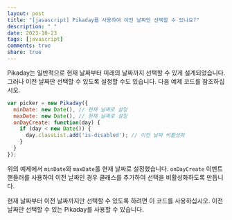 ```yaml
---
layout: post
title: "[javascript] Pikaday를 사용하여 이전 날짜만 선택할 수 있나요?"
description: " "
date: 2023-10-23
tags: [javascript]
comments: true
share: true
---
```

Pikaday는 일반적으로 현재 날짜부터 미래의 날짜까지 선택할 수 있게 설계되었습니다. 그러나 이전 날짜만 선택할 수 있도록 설정할 수도 있습니다. 다음 예제 코드를 참조하십시오.

```javascript
var picker = new Pikaday({
  minDate: new Date(), // 현재 날짜로 설정
  maxDate: new Date(), // 현재 날짜로 설정
  onDayCreate: function(day) {
    if (day < new Date()) {
      day.classList.add('is-disabled'); // 이전 날짜 비활성화
    }
  }
});
```

위의 예제에서 `minDate`와 `maxDate`를 현재 날짜로 설정했습니다. `onDayCreate` 이벤트 핸들러를 사용하여 이전 날짜인 경우 클래스를 추가하여 선택을 비활성화하도록 만듭니다.

현재 날짜부터 이전 날짜까지만 선택할 수 있도록 하려면 이 코드를 사용하십시오. 이전 날짜만 선택할 수 있는 Pikaday를 사용할 수 있습니다.